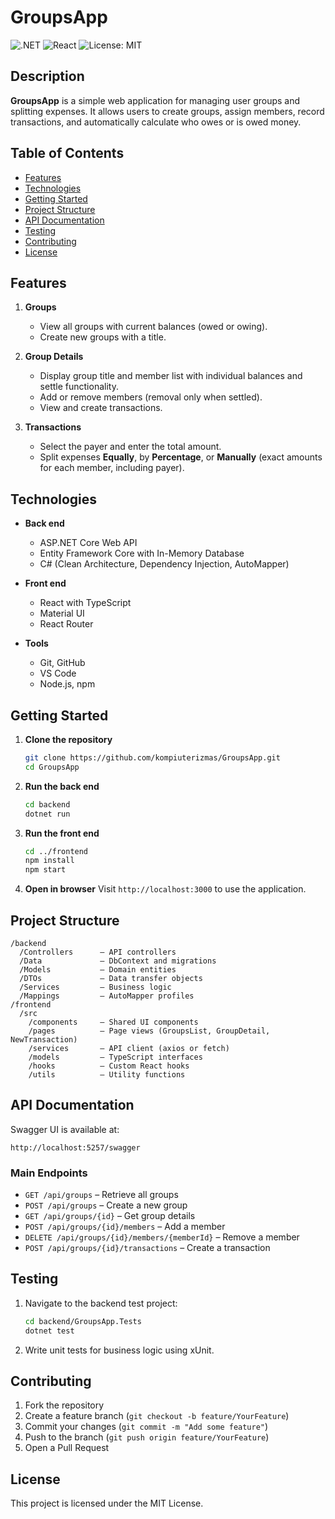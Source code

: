 # GroupsApp

![.NET](https://img.shields.io/badge/.NET-Core-blue) ![React](https://img.shields.io/badge/React-TypeScript-blue) ![License: MIT](https://img.shields.io/badge/License-MIT-green)

## Description

**GroupsApp** is a simple web application for managing user groups and splitting expenses. It allows users to create groups, assign members, record transactions, and automatically calculate who owes or is owed money.

## Table of Contents

* [Features](#features)
* [Technologies](#technologies)
* [Getting Started](#getting-started)
* [Project Structure](#project-structure)
* [API Documentation](#api-documentation)
* [Testing](#testing)
* [Contributing](#contributing)
* [License](#license)

## Features

1. **Groups**

   * View all groups with current balances (owed or owing).
   * Create new groups with a title.
2. **Group Details**

   * Display group title and member list with individual balances and settle functionality.
   * Add or remove members (removal only when settled).
   * View and create transactions.
3. **Transactions**

   * Select the payer and enter the total amount.
   * Split expenses **Equally**, by **Percentage**, or **Manually** (exact amounts for each member, including payer).

## Technologies

* **Back end**

  * ASP.NET Core Web API
  * Entity Framework Core with In-Memory Database
  * C# (Clean Architecture, Dependency Injection, AutoMapper)
* **Front end**

  * React with TypeScript
  * Material UI
  * React Router
* **Tools**

  * Git, GitHub
  * VS Code
  * Node.js, npm

## Getting Started

1. **Clone the repository**

   ```bash
   git clone https://github.com/kompiuterizmas/GroupsApp.git
   cd GroupsApp
   ```
2. **Run the back end**

   ```bash
   cd backend
   dotnet run
   ```
3. **Run the front end**

   ```bash
   cd ../frontend
   npm install
   npm start
   ```
4. **Open in browser**
   Visit `http://localhost:3000` to use the application.

## Project Structure

```
/backend
  /Controllers      – API controllers
  /Data             – DbContext and migrations
  /Models           – Domain entities
  /DTOs             – Data transfer objects
  /Services         – Business logic
  /Mappings         – AutoMapper profiles
/frontend
  /src
    /components     – Shared UI components
    /pages          – Page views (GroupsList, GroupDetail, NewTransaction)
    /services       – API client (axios or fetch)
    /models         – TypeScript interfaces
    /hooks          – Custom React hooks
    /utils          – Utility functions
```

## API Documentation

Swagger UI is available at:

```
http://localhost:5257/swagger
```

### Main Endpoints

* `GET /api/groups` – Retrieve all groups
* `POST /api/groups` – Create a new group
* `GET /api/groups/{id}` – Get group details
* `POST /api/groups/{id}/members` – Add a member
* `DELETE /api/groups/{id}/members/{memberId}` – Remove a member
* `POST /api/groups/{id}/transactions` – Create a transaction

## Testing

1. Navigate to the backend test project:

   ```bash
   cd backend/GroupsApp.Tests
   dotnet test
   ```
2. Write unit tests for business logic using xUnit.

## Contributing

1. Fork the repository
2. Create a feature branch (`git checkout -b feature/YourFeature`)
3. Commit your changes (`git commit -m "Add some feature"`)
4. Push to the branch (`git push origin feature/YourFeature`)
5. Open a Pull Request

## License

This project is licensed under the MIT License.
